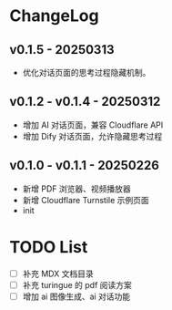 # ChangeLog

## v0.1.5 - 20250313
- 优化对话页面的思考过程隐藏机制。

## v0.1.2 - v0.1.4 - 20250312
- 增加 AI 对话页面，兼容 Cloudflare API
- 增加 Dify 对话页面，允许隐藏思考过程

## v0.1.0 - v0.1.1 - 20250226
- 新增 PDF 浏览器、视频播放器
- 新增 Cloudflare Turnstile 示例页面
- init

# TODO List
- [ ] 补充 MDX 文档目录
- [ ] 补充 turingue 的 pdf 阅读方案
- [ ] 增加 ai 图像生成、ai 对话功能